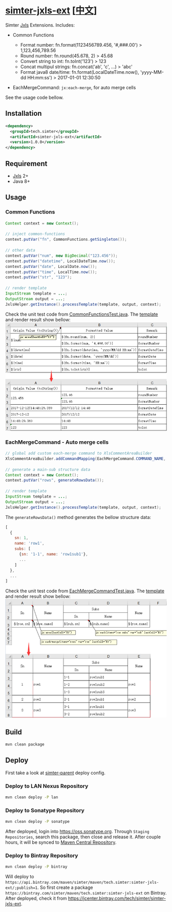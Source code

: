 # [simter-jxls-ext](https://github.com/simter/simter-jxls-ext) [[中文]]

Simter [Jxls] Extensions. Includes:
- Common Functions
    - Format number: fn.format(1123456789.456, '#,###.00') > 1,123,456,789.56
    - Round number: fn.round(45.678, 2) > 45.68
    - Convert string to int: fn.toInt('123') > 123
    - Concat multipul strings: fn.concat('ab', 'c', ...) > 'abc'
    - Format java8 date/time: fn.format(LocalDateTime.now(), 'yyyy-MM-dd HH:mm:ss') > 2017-01-01 12:30:50

- EachMergeCommand: `jx:each-merge`, for auto merge cells

See the usage code bellow.

## Installation

```xml
<dependency>
  <groupId>tech.simter</groupId>
  <artifactId>simter-jxls-ext</artifactId>
  <version>1.0.0</version>
</dependency>
```

## Requirement

- [Jxls] 2+
- Java 8+

## Usage

### Common Functions

```java
Context context = new Context();

// inject common-functions
context.putVar("fn", CommonFunctions.getSingleton());

// other data
context.putVar("num", new BigDecimal("123.456"));
context.putVar("datetime", LocalDateTime.now());
context.putVar("date", LocalDate.now());
context.putVar("time", LocalTime.now());
context.putVar("str", "123");

// render template
InputStream template = ...;
OutputStream output = ...;
JxlsHelper.getInstance().processTemplate(template, output, context);
```

Check the unit test code from [CommonFunctionsTest.java]. The [template][common-functions-template] and render result show bellow:
![common-functions.png]

### EachMergeCommand - Auto merge cells

```java
// global add custom each-merge command to XlsCommentAreaBuilder
XlsCommentAreaBuilder.addCommandMapping(EachMergeCommand.COMMAND_NAME, EachMergeCommand.class);

// generate a main-sub structure data
Context context = new Context();
context.putVar("rows", generateRowsData());

// render template
InputStream template = ...;
OutputStream output = ...;
JxlsHelper.getInstance().processTemplate(template, output, context);
```

The `generateRowsData()` method generates the bellow structure data:

```javascript
[
  {
    sn: 1, 
    name: 'row1',
    subs: [
      {sn: '1-1', name: 'row1sub1'},
      ...
    ]
  },
  ...
]
```

Check the unit test code from [EachMergeCommandTest.java]. The [template][each-merge-template] and render result show bellow:
![each-merge.png]

## Build

```bash
mvn clean package
```

## Deploy

First take a look at [simter-parent] deploy config.

### Deploy to LAN Nexus Repository

```bash
mvn clean deploy -P lan
```

### Deploy to Sonatype Repository

```bash
mvn clean deploy -P sonatype
```

After deployed, login into <https://oss.sonatype.org>. Through `Staging Repositories`, search this package, 
then close and release it. After couple hours, it will be synced 
to [Maven Central Repository](http://repo1.maven.org/maven2/tech/simter/simter-jxls-ext).

### Deploy to Bintray Repository

```bash
mvn clean deploy -P bintray
```

Will deploy to `https://api.bintray.com/maven/simter/maven/tech.simter:simter-jxls-ext/;publish=1`.
So first create a package `https://bintray.com/simter/maven/tech.simter:simter-jxls-ext` on Bintray.
After deployed, check it from <https://jcenter.bintray.com/tech/simter/simter-jxls-ext>.


[Jxls]: http://jxls.sourceforge.net
[oss.sonatype.org]: https://oss.sonatype.org
[simter-parent]: https://github.com/simter/simter-parent
[中文]: https://github.com/simter/simter-jxls-ext/blob/master/docs/README.zh-cn.md

[CommonFunctionsTest.java]: https://github.com/simter/simter-jxls-ext/blob/master/src/test/java/tech/simter/jxls/ext/CommonFunctionsTest.java#L77
[common-functions-template]: https://github.com/simter/simter-jxls-ext/raw/master/src/test/resources/templates/common-functions.xlsx
[common-functions.png]: docs/common-functions.png

[EachMergeCommandTest.java]: https://github.com/simter/simter-jxls-ext/blob/master/src/test/java/tech/simter/jxls/ext/EachMergeCommandTest.java#L30
[each-merge-template]: https://github.com/simter/simter-jxls-ext/raw/master/src/test/resources/templates/each-merge.xlsx
[each-merge.png]: docs/each-merge.png